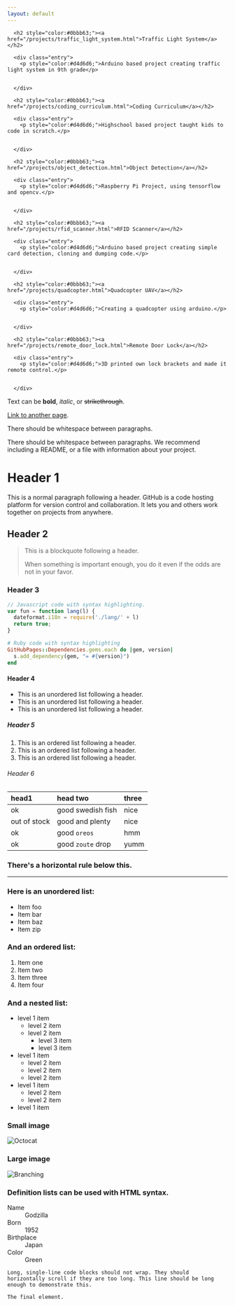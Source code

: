 ```yaml
---
layout: default
---
```

<article class="projects">

      <h2 style="color:#0bbb63;"><a href="/projects/traffic_light_system.html">Traffic Light System</a></h2>

      <div class="entry">
        <p style="color:#d4d6d6;">Arduino based project creating traffic light system in 9th grade</p>


      </div>

</article>
<article class="projects">

      <h2 style="color:#0bbb63;"><a href="/projects/coding_curriculum.html">Coding Curriculum</a></h2>

      <div class="entry">
        <p style="color:#d4d6d6;">Highschool based project taught kids to code in scratch.</p>


      </div>

</article>
<article class="projects">

      <h2 style="color:#0bbb63;"><a href="/projects/object_detection.html">Object Detection</a></h2>

      <div class="entry">
        <p style="color:#d4d6d6;">Raspberry Pi Project, using tensorflow and opencv.</p>


      </div>

</article>
<article class="projects">

      <h2 style="color:#0bbb63;"><a href="/projects/rfid_scanner.html">RFID Scanner</a></h2>

      <div class="entry">
        <p style="color:#d4d6d6;">Arduino based project creating simple card detection, cloning and dumping code.</p>


      </div>

</article>
<article class="projects">

      <h2 style="color:#0bbb63;"><a href="/projects/quadcopter.html">Quadcopter UAV</a></h2>

      <div class="entry">
        <p style="color:#d4d6d6;">Creating a quadcopter using arduino.</p>


      </div>

</article>
<article class="projects">

      <h2 style="color:#0bbb63;"><a href="/projects/remote_door_lock.html">Remote Door Lock</a></h2>

      <div class="entry">
        <p style="color:#d4d6d6;">3D printed own lock brackets and made it remote control.</p>


      </div>

</article>





Text can be **bold**, _italic_, or ~~strikethrough~~.

[Link to another page](./another-page.html).

There should be whitespace between paragraphs.

There should be whitespace between paragraphs. We recommend including a README, or a file with information about your project.

# Header 1

This is a normal paragraph following a header. GitHub is a code hosting platform for version control and collaboration. It lets you and others work together on projects from anywhere.

## Header 2

> This is a blockquote following a header.
>
> When something is important enough, you do it even if the odds are not in your favor.

### Header 3

```js
// Javascript code with syntax highlighting.
var fun = function lang(l) {
  dateformat.i18n = require('./lang/' + l)
  return true;
}
```

```ruby
# Ruby code with syntax highlighting
GitHubPages::Dependencies.gems.each do |gem, version|
  s.add_dependency(gem, "= #{version}")
end
```

#### Header 4

*   This is an unordered list following a header.
*   This is an unordered list following a header.
*   This is an unordered list following a header.

##### Header 5

1.  This is an ordered list following a header.
2.  This is an ordered list following a header.
3.  This is an ordered list following a header.

###### Header 6

| head1        | head two          | three |
|:-------------|:------------------|:------|
| ok           | good swedish fish | nice  |
| out of stock | good and plenty   | nice  |
| ok           | good `oreos`      | hmm   |
| ok           | good `zoute` drop | yumm  |

### There's a horizontal rule below this.

* * *

### Here is an unordered list:

*   Item foo
*   Item bar
*   Item baz
*   Item zip

### And an ordered list:

1.  Item one
1.  Item two
1.  Item three
1.  Item four

### And a nested list:

- level 1 item
  - level 2 item
  - level 2 item
    - level 3 item
    - level 3 item
- level 1 item
  - level 2 item
  - level 2 item
  - level 2 item
- level 1 item
  - level 2 item
  - level 2 item
- level 1 item

### Small image

![Octocat](https://github.githubassets.com/images/icons/emoji/octocat.png)

### Large image

![Branching](https://guides.github.com/activities/hello-world/branching.png)


### Definition lists can be used with HTML syntax.

<dl>
<dt>Name</dt>
<dd>Godzilla</dd>
<dt>Born</dt>
<dd>1952</dd>
<dt>Birthplace</dt>
<dd>Japan</dd>
<dt>Color</dt>
<dd>Green</dd>
</dl>

```
Long, single-line code blocks should not wrap. They should horizontally scroll if they are too long. This line should be long enough to demonstrate this.
```

```
The final element.
```
